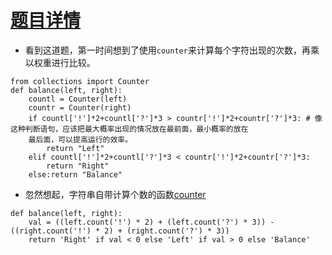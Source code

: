 # [题目详情](https://www.codewars.com/kata/exclamation-marks-series-number-17-put-the-exclamation-marks-and-question-marks-to-the-balance-are-they-balanced/python)
- 看到这道题，第一时间想到了使用`counter`来计算每个字符出现的次数，再乘以权重进行比较。
```
from collections import Counter  
def balance(left, right):
    countl = Counter(left)
    countr = Counter(right)
    if countl['!']*2+countl['?']*3 > countr['!']*2+countr['?']*3: # 像这种判断语句，应该把最大概率出现的情况放在最前面，最小概率的放在
    最后面，可以提高运行的效率。
        return "Left"
    elif countl['!']*2+countl['?']*3 < countr['!']*2+countr['?']*3:
        return "Right"
    else:return "Balance"
```
- 忽然想起，字符串自带计算个数的函数[counter](http://www.runoob.com/python3/python3-string-count.html)
```
def balance(left, right):
    val = ((left.count('!') * 2) + (left.count('?') * 3)) - ((right.count('!') * 2) + (right.count('?') * 3))
    return 'Right' if val < 0 else 'Left' if val > 0 else 'Balance'
```
